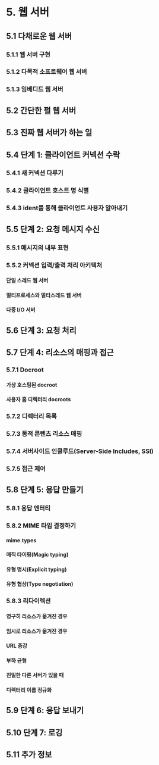 # 5. 웹 서버
## 5.1 다채로운 웹 서버
### 5.1.1 웹 서버 구현
### 5.1.2 다목적 소프트웨어 웹 서버
### 5.1.3 임베디드 웹 서버
## 5.2 간단한 펄 웹 서버
## 5.3 진짜 웹 서버가 하는 일
## 5.4 단계 1: 클라이언트 커넥션 수락
### 5.4.1 새 커넥션 다루기
### 5.4.2 클라이언트 호스트 명 식별
### 5.4.3 ident를 통해 클라이언트 사용자 알아내기
## 5.5 단계 2: 요청 메시지 수신
### 5.5.1 메시지의 내부 표현
### 5.5.2 커넥션 입력/출력 처리 아키텍처
#### 단일 스레드 웹 서버
#### 멀티프로세스와 멀티스레드 웹 서버
#### 다중 I/O 서버
## 5.6 단계 3: 요청 처리
## 5.7 단계 4: 리소스의 매핑과 접근
### 5.7.1 Docroot
#### 가상 호스팅된 docroot
#### 사용자 홈 디렉터리 docroots
### 5.7.2 디렉터리 목록
### 5.7.3 동적 콘텐츠 리소스 매핑
### 5.7.4 서버사이드 인클루드(Server-Side Includes, SSI)
### 5.7.5 접근 제어
## 5.8 단계 5: 응답 만들기
### 5.8.1 응답 엔터티
### 5.8.2 MIME 타입 결정하기
#### mime.types
#### 매직 타이핑(Magic typing)
#### 유형 명시(Explicit typing)
#### 유형 협상(Type negotiation)
### 5.8.3 리다이렉션
#### 영구히 리소스가 옮겨진 경우
#### 임시로 리소스가 옮겨진 경우
#### URL 증강
#### 부하 균형
#### 친밀한 다른 서버가 있을 때
#### 디렉터리 이름 정규화
## 5.9 단계 6: 응답 보내기
## 5.10 단계 7: 로깅
## 5.11 추가 정보
